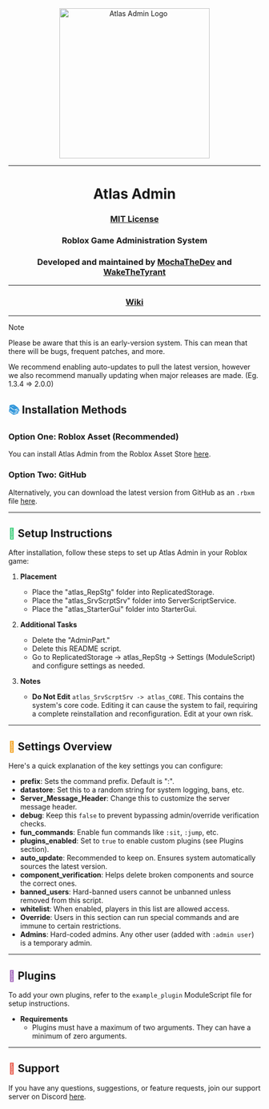 <div align="center">
  <img src="https://i.ibb.co/YW5NjXS/Atlas-Logo.png" alt="Atlas Admin Logo" width="300"/>

---

# Atlas Admin
### [MIT License](LICENSE)
### Roblox Game Administration System
### Developed and maintained by [MochaTheDev](https://github.com/MochaTheDev) and [WakeTheTyrant](https://github.com/WakeTheTyrant)

---

### [Wiki](https://github.com/MochaTheDev/atlas/wiki)

---
</div>

> [!NOTE] 
> 
> Please be aware that this is an early-version system.
> This can mean that there will be bugs, frequent patches, and more.
>
> We recommend enabling auto-updates to pull the latest version,
> however we also recommend manually updating when major releases
> are made. (Eg. 1.3.4 => 2.0.0)

## <span style="color: #3498DB;">&#x1F4DA;</span> Installation Methods

### Option One: Roblox Asset (Recommended)
You can install Atlas Admin from the Roblox Asset Store [here](https://create.roblox.com/store/asset/17166069350/Atlas-Admin-v132).

### Option Two: GitHub
Alternatively, you can download the latest version from GitHub as an `.rbxm` file [here](https://github.com/MochaTheDev/atlas/releases/latest).

---

## <span style="color: #2ECC71;">&#x1F527;</span> Setup Instructions

After installation, follow these steps to set up Atlas Admin in your Roblox game:

1. **Placement**
   - Place the "atlas_RepStg" folder into ReplicatedStorage.
   - Place the "atlas_SrvScrptSrv" folder into ServerScriptService.
   - Place the "atlas_StarterGui" folder into StarterGui.

2. **Additional Tasks**
   - Delete the "AdminPart."
   - Delete this README script.
   - Go to ReplicatedStorage -> atlas_RepStg -> Settings (ModuleScript) and configure settings as needed.

3. **Notes**
   - **Do Not Edit** `atlas_SrvScrptSrv -> atlas_CORE`. This contains the system's core code. Editing it can cause the system to fail, requiring a complete reinstallation and reconfiguration. Edit at your own risk.

---

## <span style="color: #F39C12;">&#x1F4DD;</span> Settings Overview

Here's a quick explanation of the key settings you can configure:

- **prefix**: Sets the command prefix. Default is ":".
- **datastore**: Set this to a random string for system logging, bans, etc.
- **Server_Message_Header**: Change this to customize the server message header.
- **debug**: Keep this `false` to prevent bypassing admin/override verification checks.
- **fun_commands**: Enable fun commands like `:sit`, `:jump`, etc.
- **plugins_enabled**: Set to `true` to enable custom plugins (see Plugins section).
- **auto_update**: Recommended to keep on. Ensures system automatically sources the latest version.
- **component_verification**: Helps delete broken components and source the correct ones.
- **banned_users**: Hard-banned users cannot be unbanned unless removed from this script.
- **whitelist**: When enabled, players in this list are allowed access.
- **Override**: Users in this section can run special commands and are immune to certain restrictions.
- **Admins**: Hard-coded admins. Any other user (added with `:admin user`) is a temporary admin.

---

## <span style="color: #9B59B6;">&#x1F50E;</span> Plugins

To add your own plugins, refer to the `example_plugin` ModuleScript file for setup instructions.

- **Requirements**
  - Plugins must have a maximum of two arguments. They can have a minimum of zero arguments.

---

## <span style="color: #E74C3C;">&#x1F4AC;</span> Support

If you have any questions, suggestions, or feature requests, join our support server on Discord [here](https://discord.gg/yhTNzJre76).
